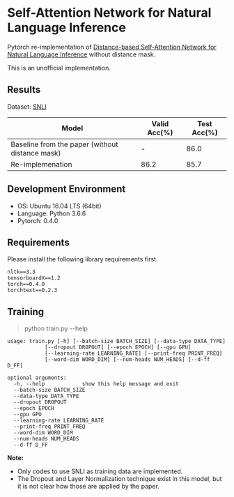 # Self-Attention Network for Natural Language Inference
Pytorch re-implementation of [Distance-based Self-Attention Network for Natural Language Inference](https://arxiv.org/abs/1712.02047) without distance mask.

This is an unofficial implementation.

## Results
Dataset: [SNLI](https://nlp.stanford.edu/projects/snli/)

| Model | Valid Acc(%) | Test Acc(%)
| ----- | ------------ | -----------
| Baseline from the paper (without distance mask) | - | 86.0 |
| Re-implemenation | 86.2 | 85.7 |

## Development Environment
- OS: Ubuntu 16.04 LTS (64bit)
- Language: Python 3.6.6
- Pytorch: 0.4.0

## Requirements
Please install the following library requirements first.

    nltk==3.3
    tensorboardX==1.2
    torch==0.4.0
    torchtext==0.2.3
    
## Training
> python train.py --help

    usage: train.py [-h] [--batch-size BATCH_SIZE] [--data-type DATA_TYPE]
                [--dropout DROPOUT] [--epoch EPOCH] [--gpu GPU]
                [--learning-rate LEARNING_RATE] [--print-freq PRINT_FREQ]
                [--word-dim WORD_DIM] [--num-heads NUM_HEADS] [--d-ff D_FF]

    optional arguments:
      -h, --help            show this help message and exit
      --batch-size BATCH_SIZE
      --data-type DATA_TYPE
      --dropout DROPOUT
      --epoch EPOCH
      --gpu GPU
      --learning-rate LEARNING_RATE
      --print-freq PRINT_FREQ
      --word-dim WORD_DIM
      --num-heads NUM_HEADS
      --d-ff D_FF

 
 **Note:** 
- Only codes to use SNLI as training data are implemented.
- The Dropout and Layer Normalization technique exist in this model, but it is not clear how those are applied by the paper.
